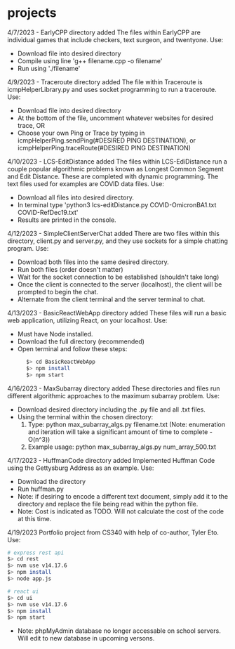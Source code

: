 # projects

4/7/2023 - EarlyCPP directory added
The files within EarlyCPP are individual games that include checkers, text surgeon, and twentyone.
Use:
  - Download file into desired directory
  - Compile using line 'g++ filename.cpp -o filename'
  - Run using './filename'

4/9/2023 - Traceroute directory added
The file within Traceroute is icmpHelperLibrary.py and uses socket programming to run a traceroute.
Use:
  - Download file into desired directory
  - At the bottom of the file, uncomment whatever websites for desired trace, OR
  - Choose your own Ping or Trace by typing in icmpHelperPing.sendPing(#DESIRED PING DESTINATION), or icmpHelperPing.traceRoute(#DESIRED PING DESTINATION)

4/10/2023 - LCS-EditDistance added
The files within LCS-EdiDistance run a couple popular algorithmic problems known as Longest Common Segment and Edit Distance. These are completed with dynamic programming. The text files used for examples are COVID data files.
Use:
  - Download all files into desired directory.
  - In terminal type 'python3 lcs-editDistance.py COVID-OmicronBA1.txt COVID-RefDec19.txt'
  - Results are printed in the console.
  
4/12/2023 - SimpleClientServerChat added
There are two files within this directory, client.py and server.py, and they use sockets for a simple chatting program.
Use:
  - Download both files into the same desired directory.
  - Run both files (order doesn't matter)
  - Wait for the socket connection to be established (shouldn't take long)
  - Once the client is connected to the server (localhost), the client will be prompted to begin the chat. 
  - Alternate from the client terminal and the server terminal to chat.
  
4/13/2023 - BasicReactWebApp directory added
These files will run a basic web application, utilizing React, on your localhost.
Use:
  - Must have Node installed.
  - Download the full directory (recommended)
  - Open terminal and follow these steps:
```bash
      $> cd BasicReactWebApp
      $> npm install
      $> npm start
```
      
4/16/2023 - MaxSubarray directory added
These directories and files run different algorithmic approaches to the maximum subarray problem.
Use:
  - Download desired directory including the .py file and all .txt files.
  - Using the terminal within the chosen directory:
      1. Type: python max_subarray_algs.py filename.txt (Note: enumeration and iteration will take a significant amount of time to complete - O(n^3))
      2. Example usage: python max_subarray_algs.py num_array_500.txt
      
4/17/2023 - HuffmanCode directory added
Implemented Huffman Code using the Gettysburg Address as an example.
Use:
  - Download the directory
  - Run huffman.py
  - Note: if desiring to encode a different text document, simply add it to the directory and replace the file being read within the python file.
  - Note: Cost is indicated as TODO. Will not calculate the cost of the code at this time.
  
4/19/2023
Portfolio project from CS340 with help of co-author, Tyler Eto.
Use:
```bash
# express rest api
$> cd rest
$> nvm use v14.17.6
$> npm install
$> node app.js
```
```bash
# react ui
$> cd ui
$> nvm use v14.17.6
$> npm install
$> npm start
```
  - Note: phpMyAdmin database no longer accessable on school servers. Will edit to new database in upcoming versons.
